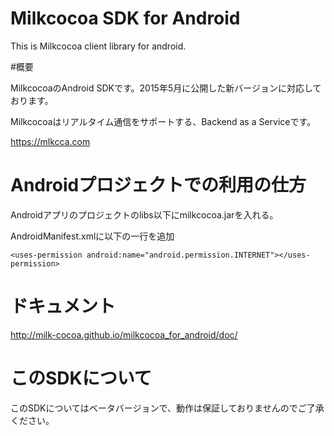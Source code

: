 Milkcocoa SDK for Android
=====================

This is Milkcocoa client library for android.

#概要

MilkcocoaのAndroid SDKです。2015年5月に公開した新バージョンに対応しております。

Milkcocoaはリアルタイム通信をサポートする、Backend as a Serviceです。

https://mlkcca.com



# Androidプロジェクトでの利用の仕方

Androidアプリのプロジェクトのlibs以下にmilkcocoa.jarを入れる。

AndroidManifest.xmlに以下の一行を追加

	<uses-permission android:name="android.permission.INTERNET"></uses-permission>


# ドキュメント

http://milk-cocoa.github.io/milkcocoa_for_android/doc/

# このSDKについて

このSDKについてはベータバージョンで、動作は保証しておりませんのでご了承ください。

